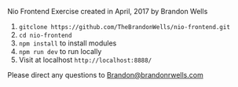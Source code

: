 Nio Frontend Exercise created in April, 2017 by Brandon Wells

1) `gitclone https://github.com/TheBrandonWells/nio-frontend.git`
2) `cd nio-frontend`
3) `npm install` to install modules
4) `npm run dev` to run locally
5) Visit at localhost `http://localhost:8888/`

Please direct any questions to Brandon@brandonrwells.com
